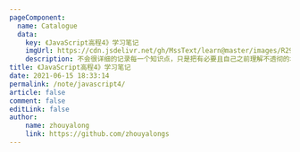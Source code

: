 ```yaml
---
pageComponent:
  name: Catalogue
  data:
    key: 《JavaScript高程4》学习笔记
    imgUrl: https://cdn.jsdelivr.net/gh/MssText/learn@master/images/R297b1b4bba5301a24cfcefe64170ab14.3bblu787p120.jpeg
    description: 不会很详细的记录每一个知识点，只是把有必要且自己之前理解不透彻的地方进行记录。
title: 《JavaScript高程4》学习笔记
date: 2021-06-15 18:33:14
permalink: /note/javascript4/
article: false
comment: false
editLink: false
author:
    name: zhouyalong
    link: https://github.com/zhouyalongs
---
```


